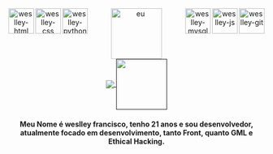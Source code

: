 
<div align="center">

  <div>
    <img align="left" height="50" with="50" alt="weslley-html" src="https://cdn.jsdelivr.net/gh/devicons/devicon/icons/html5/html5-original.svg" />
    <img align="left" height="50" with="50" alt="weslley-css" src="https://cdn.jsdelivr.net/gh/devicons/devicon/icons/css3/css3-original-wordmark.svg" />
    <img align="left" height="50" with="50" alt="weslley-python" src="https://cdn.jsdelivr.net/gh/devicons/devicon/icons/python/python-original.svg" />
    <img align="right" height="50" with="50" alt="weslley-git" src="https://cdn.jsdelivr.net/gh/devicons/devicon/icons/git/git-plain-wordmark.svg" />
    <img align="right" height="50" with="50" alt="weslley-js" src="https://cdn.jsdelivr.net/gh/devicons/devicon/icons/javascript/javascript-original.svg" />
    <img align="right" height="50" with="50" alt="weslley-mysql" src="https://cdn.jsdelivr.net/gh/devicons/devicon/icons/mysql/mysql-original-wordmark.svg" />
  </div>
      <img alt="eu" width="100" align="center" src="https://i.imgur.com/Ynoj3mw.png">
  <div>
  <a href="https://www.linkedin.com/in/weslleypolo/"><img align="center"  src="https://img.shields.io/badge/LinkedIn-0077B5?style=for-the-badge&logo=linkedin&logoColor=white">
</a>
    <a href=""><img align="center" width="100" src="https://img.shields.io/badge/Steam-000000?style=for-the-badge&logo=steam&logoColor=white"> </a>
  </div>
  
<h4>Meu Nome é weslley francisco, tenho 21 anos e sou desenvolvedor, atualmente focado em desenvolvimento, tanto Front, quanto GML e Ethical Hacking.<h4>

</div>
